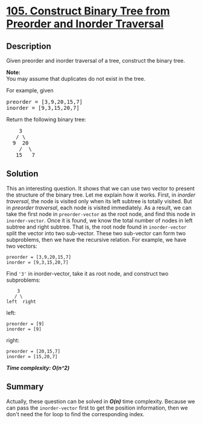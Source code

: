 # [105. Construct Binary Tree from Preorder and Inorder Traversal](https://leetcode.com/problems/construct-binary-tree-from-preorder-and-inorder-traversal/)

## Description

<div class="content__u3I1 question-content__JfgR"><div><p>Given preorder and inorder traversal of a tree, construct the binary tree.</p>

<p><strong>Note:</strong><br>
You may assume that duplicates do not exist in the tree.</p>

<p>For example, given</p>

<pre>preorder =&nbsp;[3,9,20,15,7]
inorder = [9,3,15,20,7]</pre>

<p>Return the following binary tree:</p>

<pre>    3
   / \
  9  20
    /  \
   15   7</pre>
</div></div>

## Solution
This an interesting question. It shows that we can use two vector to present the structure of the binary tree. Let me explain how it works.
First, in _inorder traversal_, the node is visited only when its left subtree is totally visited. But in _preorder traversal_, each node is visited immediately. As a result, we can take the first node in `preorder-vector` as the root node, and find this node in `inorder-vector`. Once it is found, we know the total number of nodes in left subtree and right subtree. That is, the root node found in `inorder-vector` split the vector into two sub-vector. These two sub-vector can form two subproblems, then we have the recursive relation.
 For example, we have two vectors:
 ```
 preorder = [3,9,20,15,7]
 inorder = [9,3,15,20,7]
 ```
 Find `'3'` in inorder-vector, take it as root node, and construct two subproblems:
 ```
     3
    / \
left  right
 ```
left:
 ```
 preorder = [9]
 inorder = [9]
 ```
right:
 ```
 preorder = [20,15,7]
 inorder = [15,20,7]
 ```


_**Time complexity: O(n^2)**_

## Summary
Actually, these question can be solved in _**O(n)**_ time complexity. Because we can pass the `inorder-vector` first to get the position information, then we don't need the for loop to find the corresponding index.
